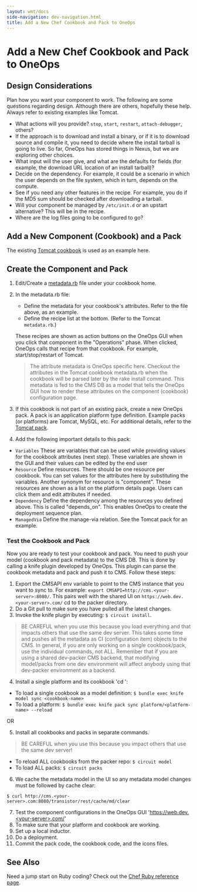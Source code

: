 ```yaml
---
layout: wmt/docs
side-navigation: dev-navigation.html
title: Add a New Chef Cookbook and Pack to OneOps
---
```


# Add a New Chef Cookbook and Pack to OneOps

## Design Considerations

Plan how you want your component to work. The following are some questions regarding design. Although there are others, hopefully these help. Always refer to existing examples like Tomcat.


* What actions will you provide? `stop`, `start`, `restart`, `attach-debugger`, others?
* If the approach is to download and install a binary, or if it is to download source and compile it, you need to decide where the install tarball is going to live. So far, OneOps has stored things in Nexus, but we are exploring other choices.
* What input will the user give, and what are the defaults for fields (for example, the download URL location of an install tarball)?
* Decide on the dependency. For example, it could be a scenario in which the user depends on the file system, which in turn, depends on the compute.
* See if you need any other features in the recipe. For example, you do if the MD5 sum should be checked after downloading a tarball.
* Will your component be managed by `/etc/init.d` or an upstart alternative? This will be in the recipe.
* Where are the log files going to be configured to go?


## Add a New Component (Cookbook) and a Pack

The existing <a href="https://github.com/oneops/circuit-oneops-1/tree/master/components/cookbooks/tomcat" target="_blank">Tomcat cookbook</a> is used as an example here.

## Create the Component and Pack

1. Edit/Create a <a href="https://github.com/oneops/circuit-oneops-1/blob/master/components/cookbooks/tomcat/metadata.rb" target="_blank">metadata.rb</a> file under your cookbook home.<br/>
2. In the metadata.rb file:
    * Define the metadata for your cookbook's attributes. Refer to the file above, as an example.
    * Define the recipe list at the bottom. (Refer to the Tomcat `metadata.rb`.)

    These recipes are shown as action buttons on the OneOps GUI when you click that component in the "Operations" phase. When clicked, OneOps calls that recipe from that cookbook. For example, start/stop/restart of Tomcat.

    > The attribute metadata is OneOps specific here. Checkout the attributes in the Tomcat cookbook metadata.rb when the cookbook will be parsed later by the rake install command. This metadata is fed to the CMS DB as a model that tells the OneOps GUI how to render these attributes on the component (cookbook) configuration page.

3. If this cookbook is not part of an existing pack, create a new OneOps pack. A pack is an application platform type definition. Example packs (or platforms) are Tomcat, MySQL, etc. For additional details, refer to the <a href="https://github.com/oneops/circuit-oneops-1/blob/master/packs/tomcat.rb" target="_blank">Tomcat pack</a>.
4. Add the following important details to this pack:
  * `Variables` These are variables that can be used while providing values for the cookbook attributes (next step). These variables are shown in the GUI and their values can be edited by the end user
  * `Resource` Define resources. There should be one resource per cookbook. You can set values for the attributes here by substituting the variables. Another synonym for resource is "component". These resources are shown as a list on the platform details page. Users can click them and edit attributes if needed.
  * `Dependency` Define the dependency among the resources you defined above. This is called "depends_on". This enables OneOps to create the deployment sequence plan.
  * `ManagedVia` Define the manage-via relation. See the Tomcat pack for an example.


### Test the Cookbook and Pack

Now you are ready to test your cookbook and pack. You need to push your model (cookbook and pack metadata) to the CMS DB. This is done by calling a knife plugin developed by OneOps. This plugin can parse the cookbook metadata and pack and push it to CMS. Follow these steps:

1. Export the CMSAPI env variable to point to the CMS instance that you want to sync to. For example: `export CMSAPI=http://cms.<your-server>:8080/`. This pairs well with the shared UI on `https://web.dev.<your-server>.com/` cd to the packer directory.  
2. Do a Git pull to make sure you have pulled all the latest changes.
3. Invoke the knife plugin by executing: `$ circuit install`.

> BE CAREFUL when you use this because you load everything and that impacts others that use the same dev server. This takes some time and pushes all the metadata as CI (configuration item) objects to the CMS. In general, if you are only working on a single cookbook/pack, use the individual commands, not ALL. Remember that if you are using a shared dev-packer CMS backend, that modifying model/packs from one dev environment will affect anybody using that dev-packer environment as a backend.

4. Install a single platform and its cookbook 'cd <pack-directory>':

* To load a single cookbook as a model definition: `$ bundle exec knife model sync <cookbook-name>`
* To load a platform: `$ bundle exec knife pack sync platform/<platform-name> --reload`

OR

5. Install all cookbooks and packs in separate commands.

> BE CAREFUL when you use this because you impact others that use the same dev server!

* To reload ALL cookbooks from the packer repo: `$ circuit model`
* To load ALL packs: `$ circuit packs`

6. We cache the metadata model in the UI so any metadata model changes must be followed by cache clear:

```
$ curl http://cms.<your-server>.com:8080/transistor/rest/cache/md/clear
```

7. Test the component configurations in the OneOps GUI 'https://web.dev.<your-server>.com/'  
8. To make sure that your platform and cookbook are working.
9. Set up a local inductor.
10. Do a deployment.
11. Commit the pack code, the cookbook code, and the icons files.

## See Also

Need a jump start on Ruby coding? Check out the [Chef Ruby reference page](https://docs.chef.io/ruby.html).
